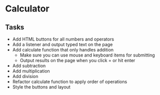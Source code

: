 # Calculator

## Tasks
- Add HTML buttons for all numbers and operators
- Add a listener and output typed text on the page
- Add calculate function that only handles addition
    - Make sure you can use mouse and keyboard items for submitting
    - Output results on the page when you click = or hit enter
- Add subtraction
- Add multiplication
- Add division
- Refactor calculate function to apply order of operations
- Style the buttons and layout

